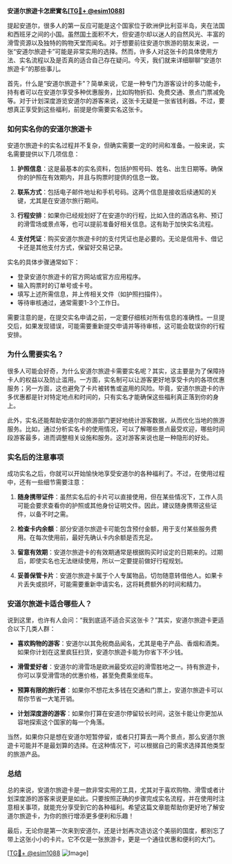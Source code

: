 **安道尔旅遊卡怎麽實名[[TG💪+ @esim1088](https://t.me/s/esim1088)]**

提起安道尔，很多人的第一反应可能是这个国家位于欧洲伊比利亚半岛，夹在法国和西班牙之间的小国。虽然国土面积不大，但安道尔却以迷人的自然风光、丰富的滑雪资源以及独特的购物天堂而闻名。对于想要前往安道尔旅游的朋友来说，一张“安道尔旅遊卡”可能是非常实用的选择。然而，许多人对这张卡的具体使用方法、实名流程以及是否真的适合自己存在疑问。今天，我们就来详细聊聊“安道尔旅遊卡”的那些事儿。

首先，什么是“安道尔旅遊卡”？简单来说，它是一种专门为游客设计的多功能卡，持有者可以在安道尔享受多种优惠服务，比如购物折扣、免费交通、景点门票减免等。对于计划深度游览安道尔的游客来说，这张卡无疑是一张省钱利器。不过，要想真正享受到这些福利，前提是你需要实名这张卡。

### **如何实名你的安道尔旅遊卡**

安道尔旅遊卡的实名过程并不复杂，但确实需要一定的时间和准备。一般来说，实名需要提供以下几项信息：

1. **护照信息**：这是最基本的实名资料，包括护照号码、姓名、出生日期等。确保你的护照在有效期内，并且与购票时提供的信息一致。
   
2. **联系方式**：包括电子邮件地址和手机号码。这两个信息是接收后续通知的关键，尤其是在安道尔旅行期间。

3. **行程安排**：如果你已经规划好了在安道尔的行程，比如入住的酒店名称、预订的滑雪场或景点等，也可以提前准备好相关信息。这有助于加快实名流程。

4. **支付凭证**：购买安道尔旅遊卡时的支付凭证也是必要的。无论是信用卡、借记卡还是其他支付方式，保留好交易记录。

实名的具体步骤通常如下：

- 登录安道尔旅遊卡的官方网站或官方应用程序。
- 输入购票时的订单号或卡号。
- 填写上述所需信息，并上传相关文件（如护照扫描件）。
- 等待审核通过，通常需要1-3个工作日。

需要注意的是，在提交实名申请之前，一定要仔细核对所有信息的准确性。一旦提交后，如果发现错误，可能需要重新提交申请并等待审核，这可能会耽误你的行程安排。

### **为什么需要实名？**

很多人可能会好奇，为什么安道尔旅遊卡需要实名呢？其实，这主要是为了保障持卡人的权益以及防止滥用。一方面，实名制可以让游客更好地享受卡内的各项优惠服务；另一方面，这也避免了卡片被转售或盗用的风险。毕竟，安道尔旅遊卡的许多优惠都是针对特定地点和时间的，只有实名才能确保这些福利真正落到你的身上。

此外，实名还能帮助安道尔的旅游部门更好地统计游客数据，从而优化当地的旅游服务。比如，通过分析实名卡的使用情况，可以了解哪些景点最受欢迎，哪些时间段游客最多，进而调整相关设施和服务。这对游客来说也是一种隐形的好处。

### **实名后的注意事项**

成功实名之后，你就可以开始愉快地享受安道尔的各种福利了。不过，在使用过程中，还有一些细节需要注意：

1. **随身携带证件**：虽然实名后的卡片可以直接使用，但在某些情况下，工作人员可能会要求查看你的护照或其他身份证明文件。因此，建议随身携带这些证件，以备不时之需。

2. **检查卡内余额**：部分安道尔旅遊卡可能包含预付金额，用于支付某些服务费用。在每次使用前，最好先确认卡内余额是否充足。

3. **留意有效期**：安道尔旅遊卡的有效期通常是根据购买时设定的日期来的。过期后，即使实名也无法继续使用，所以一定要提前做好行程规划。

4. **妥善保管卡片**：安道尔旅遊卡属于个人专属物品，切勿随意转借他人。如果卡片丢失或损坏，可能需要重新申请实名，这将耗费额外的时间和精力。

### **安道尔旅遊卡适合哪些人？**

说到这里，也许有人会问：“我到底适不适合买这张卡？”其实，安道尔旅遊卡更适合以下几类人群：

- **喜欢购物的游客**：安道尔以其免税商品闻名，尤其是电子产品、香烟和酒类。如果你计划在这里疯狂扫货，安道尔旅遊卡能为你省下不少钱。

- **滑雪爱好者**：安道尔的滑雪场是欧洲最受欢迎的滑雪胜地之一。持有旅遊卡，你可以享受滑雪场的优惠价格，甚至免费乘坐缆车。

- **预算有限的旅行者**：如果你不想花太多钱在交通和门票上，安道尔旅遊卡可以帮你节省一大笔开销。

- **计划深度游的游客**：如果你打算在安道尔停留较长时间，这张卡能让你更加从容地探索这个国家的每一个角落。

当然，如果你只是想在安道尔短暂停留，或者只打算去一两个景点，那么安道尔旅遊卡可能并不是最划算的选择。在这种情况下，可以根据自己的需求选择其他类型的旅游产品。

### **总结**

总的来说，安道尔旅遊卡是一款非常实用的工具，尤其对于喜欢购物、滑雪或者计划深度游的游客来说更是如此。只要按照正确的步骤完成实名流程，并在使用时注意相关事项，就能充分享受到它的各种福利。希望这篇文章能帮助你更好地了解安道尔旅遊卡，为你的旅行增添更多便利和乐趣！

最后，无论你是第一次来到安道尔，还是计划再次造访这个美丽的国度，都别忘了带上这张小小的卡片。它不仅是一张旅游卡，更是一个通往优惠和便利的大门。

[[TG💪+ @esim1088](https://t.me/s/esim1088) ![Image](https://i.postimg.cc/4NQfJmqS/Snipaste-2025-05-13-00-14-12.png)]